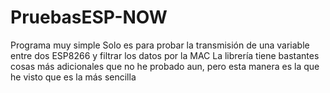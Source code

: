 # PruebasESP-NOW

Programa muy simple
Solo es para probar la transmisión de una variable entre dos ESP8266 y filtrar los datos por la MAC
La librería tiene bastantes cosas más adicionales que no he probado aun, pero esta manera es la que he visto que es la más sencilla
